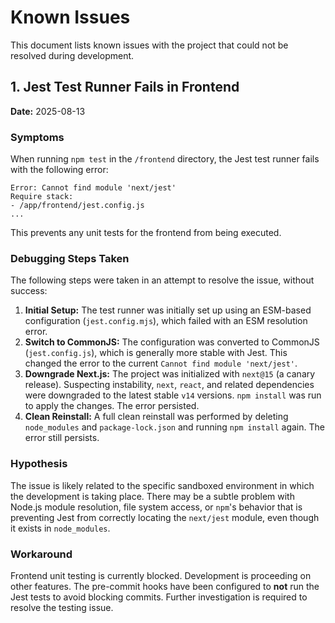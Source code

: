 # Known Issues

This document lists known issues with the project that could not be resolved during development.

## 1. Jest Test Runner Fails in Frontend

**Date:** 2025-08-13

### Symptoms

When running `npm test` in the `/frontend` directory, the Jest test runner fails with the following error:

```
Error: Cannot find module 'next/jest'
Require stack:
- /app/frontend/jest.config.js
...
```

This prevents any unit tests for the frontend from being executed.

### Debugging Steps Taken

The following steps were taken in an attempt to resolve the issue, without success:

1.  **Initial Setup:** The test runner was initially set up using an ESM-based configuration (`jest.config.mjs`), which failed with an ESM resolution error.
2.  **Switch to CommonJS:** The configuration was converted to CommonJS (`jest.config.js`), which is generally more stable with Jest. This changed the error to the current `Cannot find module 'next/jest'`.
3.  **Downgrade Next.js:** The project was initialized with `next@15` (a canary release). Suspecting instability, `next`, `react`, and related dependencies were downgraded to the latest stable `v14` versions. `npm install` was run to apply the changes. The error persisted.
4.  **Clean Reinstall:** A full clean reinstall was performed by deleting `node_modules` and `package-lock.json` and running `npm install` again. The error still persists.

### Hypothesis

The issue is likely related to the specific sandboxed environment in which the development is taking place. There may be a subtle problem with Node.js module resolution, file system access, or `npm`'s behavior that is preventing Jest from correctly locating the `next/jest` module, even though it exists in `node_modules`.

### Workaround

Frontend unit testing is currently blocked. Development is proceeding on other features. The pre-commit hooks have been configured to **not** run the Jest tests to avoid blocking commits. Further investigation is required to resolve the testing issue.
